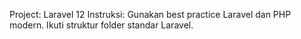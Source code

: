 <!-- Use this file to provide workspace-specific custom instructions to Copilot. For more details, visit https://code.visualstudio.com/docs/copilot/copilot-customization#_use-a-githubcopilotinstructionsmd-file -->

Project: Laravel 12
Instruksi: Gunakan best practice Laravel dan PHP modern. Ikuti struktur folder standar Laravel.
